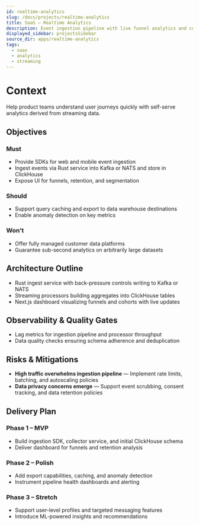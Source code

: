 ```yaml
---
id: realtime-analytics
slug: /docs/projects/realtime-analytics
title: SaaS – Realtime Analytics
description: Event ingestion pipeline with live funnel analytics and cohort exploration.
displayed_sidebar: projectsSidebar
source_dir: apps/realtime-analytics
tags:
  - saas
  - analytics
  - streaming
---
```

# Context

Help product teams understand user journeys quickly with self-serve analytics derived from streaming data.

## Objectives

### Must
- Provide SDKs for web and mobile event ingestion
- Ingest events via Rust service into Kafka or NATS and store in ClickHouse
- Expose UI for funnels, retention, and segmentation

### Should
- Support query caching and export to data warehouse destinations
- Enable anomaly detection on key metrics

### Won't
- Offer fully managed customer data platforms
- Guarantee sub-second analytics on arbitrarily large datasets

## Architecture Outline

- Rust ingest service with back-pressure controls writing to Kafka or NATS
- Streaming processors building aggregates into ClickHouse tables
- Next.js dashboard visualizing funnels and cohorts with live updates

## Observability & Quality Gates

- Lag metrics for ingestion pipeline and processor throughput
- Data quality checks ensuring schema adherence and deduplication

## Risks & Mitigations

- **High traffic overwhelms ingestion pipeline** — Implement rate limits, batching, and autoscaling policies
- **Data privacy concerns emerge** — Support event scrubbing, consent tracking, and data retention policies

## Delivery Plan

### Phase 1 – MVP
- Build ingestion SDK, collector service, and initial ClickHouse schema
- Deliver dashboard for funnels and retention analysis

### Phase 2 – Polish
- Add export capabilities, caching, and anomaly detection
- Instrument pipeline health dashboards and alerting

### Phase 3 – Stretch
- Support user-level profiles and targeted messaging features
- Introduce ML-powered insights and recommendations
